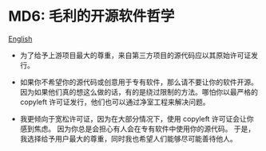 ﻿# MD6: 毛利的开源软件哲学

[English](ReadMe.md)

- 为了给予上游项目最大的尊重，来自第三方项目的源代码应以其原始许可证发行。

- 如果你不希望你的源代码或创意用于专有软件，那么请不要让你的软件开源。
  因为如果他们真的想这么做的话，有的是绕过限制的方法。哪怕你以最严格的 copyleft
  许可证发行，他们也可以通过净室工程来解决问题。

- 我更倾向于宽松许可证，因为在大部分情况下，使用 copyleft 许可证会让你感到焦虑。
  因为你总是会担心有人会在专有软件中使用你的源代码。
  于是，我选择给予用户最大的尊重，同时我也希望人们能够尽可能善待他人。
